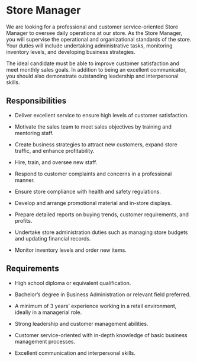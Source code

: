 # Store Manager

We are looking for a professional and customer service-oriented Store Manager to oversee daily operations at our store. As the Store Manager, you will supervise the operational and organizational standards of the store. Your duties will include undertaking administrative tasks, monitoring inventory levels, and developing business strategies.

The ideal candidate must be able to improve customer satisfaction and meet monthly sales goals. In addition to being an excellent communicator, you should also demonstrate outstanding leadership and interpersonal skills.

## Responsibilities

* Deliver excellent service to ensure high levels of customer satisfaction.

* Motivate the sales team to meet sales objectives by training and mentoring staff.

* Create business strategies to attract new customers, expand store traffic, and enhance profitability.

* Hire, train, and oversee new staff.

* Respond to customer complaints and concerns in a professional manner.

* Ensure store compliance with health and safety regulations.

* Develop and arrange promotional material and in-store displays.

* Prepare detailed reports on buying trends, customer requirements, and profits.

* Undertake store administration duties such as managing store budgets and updating financial records.

* Monitor inventory levels and order new items.

## Requirements

* High school diploma or equivalent qualification.

* Bachelor’s degree in Business Administration or relevant field preferred.

* A minimum of 3 years’ experience working in a retail environment, ideally in a managerial role.

* Strong leadership and customer management abilities.

* Customer service-oriented with in-depth knowledge of basic business management processes.

* Excellent communication and interpersonal skills.

